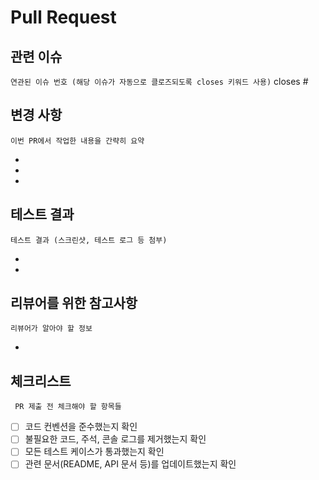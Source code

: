 # Pull Request

## 관련 이슈
``` 연관된 이슈 번호 (해당 이슈가 자동으로 클로즈되도록 closes 키워드 사용) ```
closes #

## 변경 사항
``` 이번 PR에서 작업한 내용을 간략히 요약 ```

- 
- 
- 

## 테스트 결과
``` 테스트 결과 (스크린샷, 테스트 로그 등 첨부) ```

- 
- 

## 리뷰어를 위한 참고사항
```리뷰어가 알아야 할 정보```

- 

## 체크리스트
``` PR 제출 전 체크해야 할 항목들```
- [ ] 코드 컨벤션을 준수했는지 확인
- [ ] 불필요한 코드, 주석, 콘솔 로그를 제거했는지 확인
- [ ] 모든 테스트 케이스가 통과했는지 확인
- [ ] 관련 문서(README, API 문서 등)를 업데이트했는지 확인

